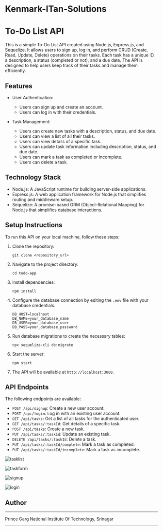 # Kenmark-ITan-Solutions

# To-Do List API

This is a simple To-Do List API created using Node.js, Express.js, and Sequelize. It allows users to sign up, log in, and perform CRUD (Create, Read, Update, Delete) operations on their tasks. Each task has a unique ID, a description, a status (completed or not), and a due date. The API is designed to help users keep track of their tasks and manage them efficiently.

## Features

- User Authentication:
  - Users can sign up and create an account.
  - Users can log in with their credentials.

- Task Management:
  - Users can create new tasks with a description, status, and due date.
  - Users can view a list of all their tasks.
  - Users can view details of a specific task.
  - Users can update task information including description, status, and due date.
  - Users can mark a task as completed or incomplete.
  - Users can delete a task.

  
## Technology Stack

- Node.js: A JavaScript runtime for building server-side applications.
- Express.js: A web application framework for Node.js that simplifies routing and middleware setup.
- Sequelize: A promise-based ORM (Object-Relational Mapping) for Node.js that simplifies database interactions.

## Setup Instructions

To run this API on your local machine, follow these steps:

1. Clone the repository:

   ```
   git clone <repository_url>
   ```

2. Navigate to the project directory:

   ```
   cd todo-app
   ```

3. Install dependencies:

   ```
   npm install
   ```

4. Configure the database connection by editing the `.env` file with your database credentials.

   ```
   DB_HOST=localhost
   DB_NAME=your_database_name
   DB_USER=your_database_user
   DB_PASS=your_database_password
   ```

5. Run database migrations to create the necessary tables:

   ```
   npx sequelize-cli db:migrate
   ```

6. Start the server:

   ```
   npm start
   ```

7. The API will be available at `http://localhost:3000`.

## API Endpoints

The following endpoints are available:

- `POST /api/signup`: Create a new user account.
- `POST /api/login`: Log in with an existing user account.
- `GET /api/tasks`: Get a list of all tasks for the authenticated user.
- `GET /api/tasks/:taskId`: Get details of a specific task.
- `POST /api/tasks`: Create a new task.
- `PUT /api/tasks/:taskId`: Update an existing task.
- `DELETE /api/tasks/:taskId`: Delete a task.
- `PUT /api/tasks/:taskId/complete`: Mark a task as completed.
- `PUT /api/tasks/:taskId/incomplete`: Mark a task as incomplete.

![tasklist](https://github.com/princegarg2808/Kenmark-ITan-Solutions/assets/94054562/aa1e47ca-0407-4855-a8d9-59935f729b87)

![taskform](https://github.com/princegarg2808/Kenmark-ITan-Solutions/assets/94054562/29524b93-9a2d-4248-8b59-feea97a59d65)

![signup](https://github.com/princegarg2808/Kenmark-ITan-Solutions/assets/94054562/bde2c7f1-9ff1-48fd-9381-d7a565867f2f)

![login](https://github.com/princegarg2808/Kenmark-ITan-Solutions/assets/94054562/f5b84830-6dfe-4f2e-ba9c-142a7c93b842)



## Author
_____________________________________________
Prince Garg
National Institute Of Technology, Srinagar
_____________________________________________
